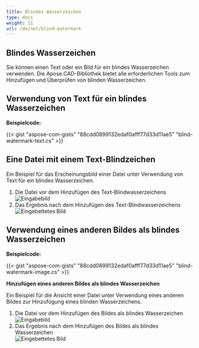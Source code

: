 ```yaml
---
title: Blindes Wasserzeichen
type: docs
weight: 11
url: /de/net/blind-watermark
---
```


## **Blindes Wasserzeichen**

Sie können einen Text oder ein Bild für ein blindes Wasserzeichen verwenden. Die Apose.CAD-Bibliothek bietet alle erforderlichen Tools zum Hinzufügen und Überprüfen von blinden Wasserzeichen.

## **Verwendung von Text für ein blindes Wasserzeichen**

**Beispielcode:**

{{< gist "aspose-com-gists" "88cdd0899132edaf0afff77d33d11ae5" "blind-watermark-text.cs" >}}

## **Eine Datei mit einem Text-Blindzeichen**

Ein Beispiel für das Erscheinungsbild einer Datei unter Verwendung von Text für ein blindes Wasserzeichen.

1. Die Datei vor dem Hinzufügen des Text-Blindwasserzeichens <br>
![Eingabebild](/_assets/guide/blind-watermark/Tyrannosaurus.dxf_input.png) <br>
1. Das Ergebnis nach dem Hinzufügen des Text-Blindwasserzeichens <br>
![Eingebettetes Bild](/_assets/guide/blind-watermark/Tyrannosaurus.dxf_embedded.png)

## **Verwendung eines anderen Bildes als blindes Wasserzeichen**

**Beispielcode:**

{{< gist "aspose-com-gists" "88cdd0899132edaf0afff77d33d11ae5" "blind-watermark-image.cs" >}}

**Hinzufügen eines anderen Bildes als blindes Wasserzeichen**

Ein Beispiel für die Ansicht einer Datei unter Verwendung eines anderen Bildes zur Hinzufügung eines blinden Wasserzeichens.

1. Die Datei vor dem Hinzufügen des Bildes als blindes Wasserzeichen <br>
![Eingabebild](/_assets/guide/blind-watermark/robot_handling_cell.dwg_input.png) <br>
1. Das Ergebnis nach dem Hinzufügen des Bildes als blindes Wasserzeichen <br>
![Eingebettetes Bild](/_assets/guide/blind-watermark/robot_handling_cell.dwg_embedded.png)
